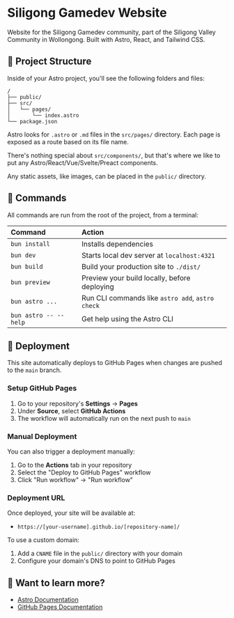 # Siligong Gamedev Website

Website for the Siligong Gamedev community, part of the Siligong Valley Community in Wollongong. Built with Astro, React, and Tailwind CSS.

## 🚀 Project Structure

Inside of your Astro project, you'll see the following folders and files:

```text
/
├── public/
├── src/
│   └── pages/
│       └── index.astro
└── package.json
```

Astro looks for `.astro` or `.md` files in the `src/pages/` directory. Each page is exposed as a route based on its file name.

There's nothing special about `src/components/`, but that's where we like to put any Astro/React/Vue/Svelte/Preact components.

Any static assets, like images, can be placed in the `public/` directory.

## 🧞 Commands

All commands are run from the root of the project, from a terminal:

| Command                   | Action                                           |
| :------------------------ | :----------------------------------------------- |
| `bun install`             | Installs dependencies                            |
| `bun dev`             | Starts local dev server at `localhost:4321`      |
| `bun build`           | Build your production site to `./dist/`          |
| `bun preview`         | Preview your build locally, before deploying     |
| `bun astro ...`       | Run CLI commands like `astro add`, `astro check` |
| `bun astro -- --help` | Get help using the Astro CLI                     |

## 🚀 Deployment

This site automatically deploys to GitHub Pages when changes are pushed to the `main` branch.

### Setup GitHub Pages

1. Go to your repository's **Settings** → **Pages**
2. Under **Source**, select **GitHub Actions**
3. The workflow will automatically run on the next push to `main`

### Manual Deployment

You can also trigger a deployment manually:
1. Go to the **Actions** tab in your repository
2. Select the "Deploy to GitHub Pages" workflow
3. Click "Run workflow" → "Run workflow"

### Deployment URL

Once deployed, your site will be available at:
- `https://[your-username].github.io/[repository-name]/`

To use a custom domain:
1. Add a `CNAME` file in the `public/` directory with your domain
2. Configure your domain's DNS to point to GitHub Pages

## 👀 Want to learn more?

- [Astro Documentation](https://docs.astro.build)
- [GitHub Pages Documentation](https://docs.github.com/en/pages)
